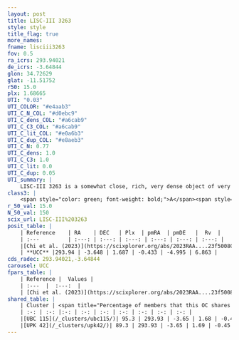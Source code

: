 ```yaml
---
layout: post
title: LISC-III 3263
style: style
title_flag: true
more_names: 
fname: lisciii3263
fov: 0.5
ra_icrs: 293.94021
de_icrs: -3.64844
glon: 34.72629
glat: -11.51752
r50: 15.0
plx: 1.68665
UTI: "0.03"
UTI_COLOR: "#e4aab3"
UTI_C_N_COL: "#d0ebc9"
UTI_C_dens_COL: "#a6cab9"
UTI_C_C3_COL: "#a6cab9"
UTI_C_lit_COL: "#e0a6b3"
UTI_C_dup_COL: "#e8aeb3"
UTI_C_N: 0.77
UTI_C_dens: 1.0
UTI_C_C3: 1.0
UTI_C_lit: 0.0
UTI_C_dup: 0.05
UTI_summary: |
    LISC-III 3263 is a somewhat close, rich, very dense object of very high C3 quality. It was recently reported in the literature.<br><br><span style="color: #99180f; font-weight: bold;">Warning: </span>This is very likely a duplicate object, which shares a large percentage of members with at least one previously reported entry.
class3: |
    <span style="color: green; font-weight: bold;">A</span><span style="color: green; font-weight: bold;">A</span>
r_50_val: 15.0
N_50_val: 150
scix_url: LISC-III%203263
posit_table: |
    | Reference    | RA    | DEC   | Plx  | pmRA  | pmDE   |  Rv  |
    | :---         | :---: | :---: | :---: | :---: | :---: | :---: |
    |[Chi et al. (2023)](https://scixplorer.org/abs/2023RAA....23f5008C) | 293.956 | -3.681 | 1.672 | -0.253 | -4.617 | -- |
    | **UCC** |293.94 | -3.648 | 1.687 | -0.433 | -4.995 | 6.863 | 
cds_radec: 293.94021,-3.64844
carousel: UCC
fpars_table: |
    | Reference |  Values |
    | :---  |  :---:  |
    | [Chi et al. (2023)](https://scixplorer.org/abs/2023RAA....23f5008C) | `E(V-I)=0.45, m-M=8.0, Z=0.0003, fbin=0.37` |
shared_table: |
    | Cluster | <span title="Percentage of members that this OC shares with the ones listed">%</span>   | RA   | DEC   | Plx   | pmRA  | pmDE  | Rv | UTI |
    | :-: | :-: |:-: | :-: | :-: | :-: | :-: | :-: | :-: |
    |[UBC 115](/_clusters/ubc115/)| 95.3 | 293.93 | -3.65 | 1.68 | -0.46 | -5.03 | 3.58 |0.12 |
    |[UPK 42](/_clusters/upk42/)| 89.3 | 293.93 | -3.65 | 1.69 | -0.45 | -5.02 | 3.98 |0.89 |
---
```

